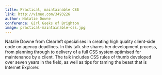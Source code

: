 ```yaml
---
title: Practical, maintainable CSS
link: http://vimeo.com/3493226
author: Natalie Downe
conference: Girl Geeks of Brighton
image: practical-maintainable-css.jpg
---
```


Natalie Downe from Clearleft specialises in creating high quality client-side code on agency deadlines. In this talk she shares her development process, from planning through to delivery of a full CSS system optimised for maintenance by a client. The talk includes CSS rules of thumb developed over seven years in the field, as well as tips for taming the beast that is Internet Explorer.